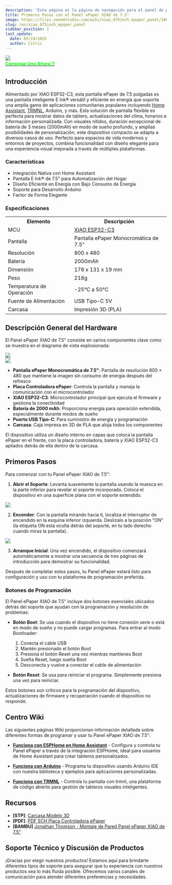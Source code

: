 ```yaml
---
description: 'Esta página es la página de navegación para el panel de papel electrónico XIAO de 7.5".'
title: Primeros Pasos con el Panel ePaper XIAO de 7.5"
image: https://files.seeedstudio.com/wiki/xiao_075inch_epaper_panel/100.webp
slug: /es/xiao_075inch_epaper_panel
sidebar_position: 1
last_update:
  date: 05/19/2025
  author: Citric
---
```


<div style={{textAlign:'center'}}><img src="https://files.seeedstudio.com/wiki/xiao_075inch_epaper_panel/100.jpg" style={{width:700, height:'auto'}}/></div>

<div class="get_one_now_container" style={{textAlign: 'center'}}>
    <a class="get_one_now_item" href="https://www.seeedstudio.com/XIAO-7-5-ePaper-Panel-p-6416.html" target="_blank"><strong><span><font color={'FFFFFF'} size={"4"}> Consigue Uno Ahora 🖱️</font></span></strong></a>
</div>

## Introducción

Alimentado por XIAO ESP32-C3, esta pantalla ePaper de 7.5 pulgadas es una pantalla inteligente E Ink® versátil y eficiente en energía que soporta una amplia gama de aplicaciones comunitarias populares incluyendo [Home Assistant](https://www.home-assistant.io/), [TRMNL](https://trmnl.app/), Arduino, y más. Esta solución de pantalla flexible es perfecta para mostrar datos de tablero, actualizaciones del clima, horarios e información personalizada. Con visuales nítidos, duración excepcional de batería de 3 meses (2000mAh) en modo de sueño profundo, y amplias posibilidades de personalización, este dispositivo compacto se adapta a diversos casos de uso. Perfecto para espacios de vida modernos y entornos de proyectos, combina funcionalidad con diseño elegante para una experiencia visual mejorada a través de múltiples plataformas.

### Características

- Integración Nativa con Home Assistant
- Pantalla E Ink® de 7.5" para Automatización del Hogar
- Diseño Eficiente en Energía con Bajo Consumo de Energía
- Soporte para Desarrollo Arduino
- Factor de Forma Elegante


### Especificaciones

<div class="table-center">
	<table align="center">
		<tr>
			<th>Elemento</th>
			<th>Descripción</th>
		</tr>
		<tr>
			<td>MCU</td>
			<td><a href="https://wiki.seeedstudio.com/es/XIAO_ESP32C3_Getting_Started/">XIAO ESP32-C3</a></td>
		</tr>
		<tr>
			<td>Pantalla</td>
			<td>Pantalla ePaper Monocromática de 7.5"</td>
		</tr>
		<tr>
			<td>Resolución</td>
			<td>800 x 480</td>
		</tr>
		<tr>
			<td>Batería</td>
			<td>2000mAh</td>
		</tr>
		<tr>
			<td>Dimensión</td>
			<td>178 x 131 x 19 mm</td>
		</tr>
		<tr>
			<td>Peso</td>
			<td>218g</td>
		</tr>
		<tr>
			<td>Temperatura de Operación</td>
			<td>-25°C a 50°C</td>
		</tr>
		<tr>
			<td>Fuente de Alimentación</td>
			<td>USB Tipo-C 5V</td>
		</tr>
        <tr>
            <td>Carcasa</td>
            <td>Impresión 3D (PLA)</td>
        </tr>
	</table>
</div>

## Descripción General del Hardware

El Panel ePaper XIAO de 7.5" consiste en varios componentes clave como se muestra en el diagrama de vista explosionada:


<div style={{textAlign:'center'}}><img src="https://files.seeedstudio.com/wiki/xiao_075inch_epaper_panel/207.jpg" style={{width:800, height:'auto'}}/></div>


<div style={{textAlign:'center'}}><img src="https://files.seeedstudio.com/wiki/xiao_075inch_epaper_panel/208.jpg" style={{width:800, height:'auto'}}/></div>

- **Pantalla ePaper Monocromática de 7.5"**: Pantalla de resolución 800 × 480 que mantiene la imagen sin consumo de energía después del refresco
- **Placa Controladora ePaper**: Controla la pantalla y maneja la comunicación con el microcontrolador
- **XIAO ESP32-C3**: Microcontrolador principal que ejecuta el firmware y gestiona la conectividad
- **Batería de 2000 mAh**: Proporciona energía para operación extendida, especialmente durante modos de sueño
- **Puerto USB Tipo-C**: Para suministro de energía y programación
- **Carcasa**: Caja impresa en 3D de PLA que aloja todos los componentes

El dispositivo utiliza un diseño interno en capas que coloca la pantalla ePaper en el frente, con la placa controladora, batería y XIAO ESP32-C3 apilados detrás de ella dentro de la carcasa.

## Primeros Pasos

Para comenzar con tu Panel ePaper XIAO de 7.5":

1. **Abrir el Soporte**: Levanta suavemente la pantalla usando la muesca en la parte inferior para revelar el soporte incorporado. Coloca el dispositivo en una superficie plana con el soporte extendido.

<div style={{textAlign:'center'}}><img src="https://files.seeedstudio.com/wiki/xiao_075inch_epaper_panel/206.gif" style={{width:500, height:'auto'}}/></div>

2. **Encender**: Con la pantalla mirando hacia ti, localiza el interruptor de encendido en la esquina inferior izquierda. Deslízalo a la posición "ON" (la etiqueta ON está oculta detrás del soporte, en tu lado derecho cuando miras la pantalla).

<div style={{textAlign:'center'}}><img src="https://files.seeedstudio.com/wiki/xiao_075inch_epaper_panel/205.jpg" style={{width:600, height:'auto'}}/></div>

3. **Arranque Inicial**: Una vez encendido, el dispositivo comenzará automáticamente a mostrar una secuencia de tres páginas de introducción para demostrar su funcionalidad.

Después de completar estos pasos, tu Panel ePaper estará listo para configuración y uso con tu plataforma de programación preferida.

### Botones de Programación

El Panel ePaper XIAO de 7.5" incluye dos botones esenciales ubicados detrás del soporte que ayudan con la programación y resolución de problemas:

- **Botón Boot**: Se usa cuando el dispositivo no tiene conexión serie o está en modo de sueño y no puede cargar programas. Para entrar al modo Bootloader:
  1. Conecta el cable USB
  2. Mantén presionado el botón Boot
  3. Presiona el botón Reset una vez mientras mantienes Boot
  4. Suelta Reset, luego suelta Boot
  5. Desconecta y vuelve a conectar el cable de alimentación

- **Botón Reset**: Se usa para reiniciar el programa. Simplemente presiona una vez para reiniciar.

Estos botones son críticos para la programación del dispositivo, actualizaciones de firmware y recuperación cuando el dispositivo no responde.

## Centro Wiki

Las siguientes páginas Wiki proporcionan información detallada sobre diferentes formas de programar y usar tu Panel ePaper XIAO de 7.5":

* [**Funciona con ESPHome en Home Assistant**](https://wiki.seeedstudio.com/es/xiao_075inch_epaper_panel_esphome) - Configura y controla tu Panel ePaper a través de la integración ESPHome, ideal para usuarios de Home Assistant para crear tableros personalizados.

* [**Funciona con Arduino**](https://wiki.seeedstudio.com/es/xiao_075inch_epaper_panel_arduino/) - Programa tu dispositivo usando Arduino IDE con nuestra biblioteca y ejemplos para aplicaciones personalizadas.

* [**Funciona con TRMNL**](https://wiki.seeedstudio.com/es/xiao_7_5_inch_epaper_panel_with_trmnl) - Controla tu pantalla con trmnl, una plataforma de código abierto para gestión de tableros visuales inteligentes.

## Recursos

- **[STP]**: [Carcasa Modelo 3D](https://files.seeedstudio.com/wiki/xiao_075inch_epaper_panel/3D_model.zip)
- **[PDF]**: [PDF SCH Placa Controladora ePaper](https://files.seeedstudio.com/wiki/xiao_075inch_epaper_panel/ePaper_Driver_Board.pdf)
- **[BAMBU]** [Jonathan Thomson - Montaje de Pared Panel ePaper XIAO de 7.5"](https://makerworld.com/en/models/1487711-seeed-studio-xiao-7-5-epaper-panel-wall-mount#profileId-1554538)


## Soporte Técnico y Discusión de Productos

¡Gracias por elegir nuestros productos! Estamos aquí para brindarte diferentes tipos de soporte para asegurar que tu experiencia con nuestros productos sea lo más fluida posible. Ofrecemos varios canales de comunicación para atender diferentes preferencias y necesidades.

<div class="table-center">
  <div class="button_tech_support_container">
  <a href="https://forum.seeedstudio.com/" class="button_forum"></a> 
  <a href="https://www.seeedstudio.com/contacts" class="button_email"></a>
  </div>

  <div class="button_tech_support_container">
  <a href="https://discord.gg/eWkprNDMU7" class="button_discord"></a> 
  <a href="https://github.com/Seeed-Studio/wiki-documents/discussions/69" class="button_discussion"></a>
  </div>
</div>




